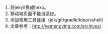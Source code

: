 1. 将jekyll换成hexo。
3. 移动端页面不能自适应。
5. 添加常用工具连接（jdk/git/gradle/idea/xshell）
6. 文章参考：http://yemengying.com/archives/

